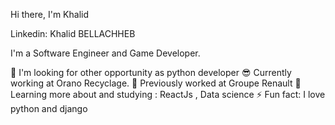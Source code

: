 Hi there, I'm Khalid

Linkedin: Khalid BELLACHHEB

I'm a Software Engineer and Game Developer.

👯 I'm looking for other opportunity as python developer
😎 Currently working at Orano Recyclage.
🏢 Previously worked at Groupe Renault
🌱 Learning more about and studying : ReactJs , Data science
⚡ Fun fact: I love python and django
